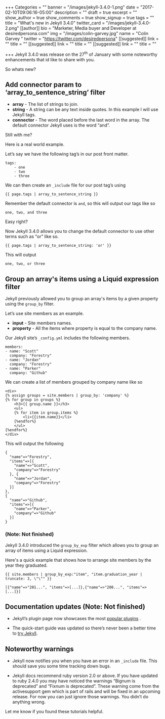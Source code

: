 +++
Categories = ""
banner = "/images/jekyll-3.4.0-1.png"
date = "2017-02-10T09:06:16-05:00"
description = ""
draft = true
excerpt = ""
show_author = true
show_comments = true
show_signup = true
tags = ""
title = "What's new in Jekyll 3.4.0"
twitter_card = "/images/jekyll-3.4.0-2.png"
[[author]]
bio = "Marketer, Media buyer and Developer at desiredpersona.com"
img = "/images/colin-garvey.jpg"
name = "Colin Garvey "
twitter = "https://twitter.com/desiredpersona"
[[suggested]]
link = ""
title = ""
[[suggested]]
link = ""
title = ""
[[suggested]]
link = ""
title = ""

+++
Jekyll 3.4.0 was release on the 27<sup>th</sup> of January with some noteworthy enhancements that id like to share with you.

So whats new?

## Add connector param to ‘array_to_sentence_string’ filter

*   **array** - The list of strings to join.
*   **string** - A string can be any text inside quotes. In this example I will use Jekyll tags.
*   **connector** - The word placed before the last word in the array. The default connector Jekyll uses is the word “and”.

Still with me?

Here is a real world example.

Let’s say we have the following tag’s in our post front matter.

```
tags:
	- one
	- two
	- three
```

We can then create an `_include` file for our post tag’s using

```
{{ page.tags | array_to_sentence_string }}
```

Remember the default connector is `and`, so this will output our tags like so

```
one, two, and three
```

Easy right?

Now Jekyll 3.4.0 allows you to change the default connector to use other terms such as "or” like so.

```
{{ page.tags | array_to_sentence_string: 'or' }}
```

This will output

```
one, two, or three
```

## Group an array's items using a Liquid expression filter

Jekyll previously allowed you to group an array's items by a given property using the `group_by` filter.

Let’s use site members as an example.

*   **input** - Site members names.
*   **property** - All the items where property is equal to the company name.

Our Jekyll site’s `_config.yml` includes the following members.

```
members:
- name: "Scott"
  company: "Forestry"
- name: "Jordan"
  company: "Forestry"
- name: "Parker"
  company: "Github"
```

We can create a list of members grouped by company name like so

```
<div>
{% assign groups = site.members | group_by: 'company' %}
{% for group in groups %}
    <h3>{{ group.name }}</h3>
    <ul>
    {% for item in group.items %}
        <li>{{item.name}}</li>
    {%endfor%}
    </ul>
{%endfor%}
</div>
```

This will output the following

```
{
  "name"=>"Forestry",
  "items"=>[{
    "name"=>"Scott",
    "company"=>"Forestry"
  }, {
    "name"=>"Jordan",
    "company"=>"Forestry"
  }]
},
{
  "name"=>"Github",
  "items"=>[{
    "name"=>"Parker",
    "company"=>"Github"
  }]
}
```

### (Note: Not finished)

Jekyll 3.4.0 introduced the `group_by_exp` filter which allows you to group an array of items using a Liquid expression.

Here's a quick example that shows how to arrange site members by the year they graduated.

```
{{ site.members | group_by_exp:"item", "item.graduation_year | truncate: 3, \"\"" }}
```

```
[{"name"=>"201...", "items"=>[...]},{"name"=>"200...", "items"=>[...]}]
```

## Documentation updates (Note: Not finished)

*   Jekyll’s plugin page now showcases the most [popular plugins](http://jekyllrb.com/docs/plugins/#available-plugins/) .

*   The quick-start guide was updated so there’s never been a better time to [try Jekyll](https://jekyllrb.com/).

## Noteworthy warnings

*   Jekyll now notifies you when you have an error in an `_include` file. This should save you some time tracking down bugs.

*   Jekyll docs recommend ruby version 2.0 or above. If you have updated to ruby 2.4.0 you may have noticed the warnings “Bignum is deprecated” and “Fixnum is deprecated”. These warning come from the activesupport gem which is part of rails and will be fixed in an upcoming release. For now you can just ignore those warnings. You didn’t do anything wrong.

Let me know if you found these tutorials helpful.